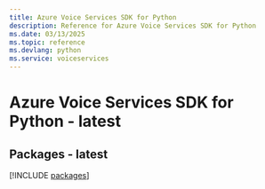 ```yaml
---
title: Azure Voice Services SDK for Python
description: Reference for Azure Voice Services SDK for Python
ms.date: 03/13/2025
ms.topic: reference
ms.devlang: python
ms.service: voiceservices
---
```

# Azure Voice Services SDK for Python - latest
## Packages - latest
[!INCLUDE [packages](voice-services-index.md)]